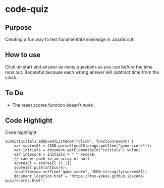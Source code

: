 # code-quiz
## Purpose
Creating a fun way to test funamental knowledge in JavaScript.
## How to use
Click on start and answer as many questions as you can before the time runs out. Becareful because each wrong answer will subtract time from the clock.
## To Do
- The reset scores function doesn't work
## Code Highlight
Code hightlight
```
submitInitials.addEventListener("click", function(event) {
    var scoresEl = JSON.parse(localStorage.getItem("game-score"));
    var initials = document.getElementById("initials").value;
    var intScore = initials + " " +score;
    // cannot push to am array of null
    scoresEl = scoresEl || [];
    scoresEl.push(intScore);
    localStorage.setItem("game-score", JSON.stringify(scoresEl))
    document.location.href = "https://fox-yokai.github.io/code-quiz/scores.html";
```
